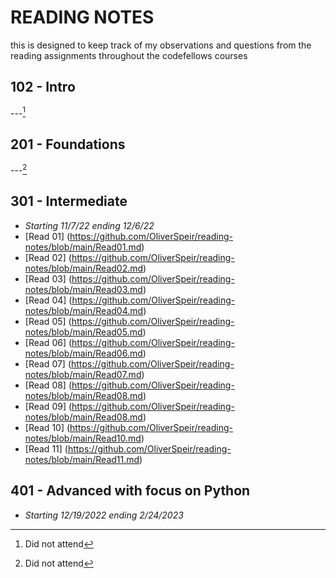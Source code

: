 # READING NOTES
this is designed to keep track of my observations and questions from the reading assignments throughout the codefellows courses
## 102 - Intro
---[^1]
[^1]: Did not attend
## 201 - Foundations
---[^1]
[^1]: Did not attend
## 301 - Intermediate 
- *Starting 11/7/22 ending 12/6/22*
- [Read 01] (https://github.com/OliverSpeir/reading-notes/blob/main/Read01.md)
- [Read 02] (https://github.com/OliverSpeir/reading-notes/blob/main/Read02.md)
- [Read 03] (https://github.com/OliverSpeir/reading-notes/blob/main/Read03.md)
- [Read 04] (https://github.com/OliverSpeir/reading-notes/blob/main/Read04.md)
- [Read 05] (https://github.com/OliverSpeir/reading-notes/blob/main/Read05.md)
- [Read 06] (https://github.com/OliverSpeir/reading-notes/blob/main/Read06.md)
- [Read 07] (https://github.com/OliverSpeir/reading-notes/blob/main/Read07.md)
- [Read 08] (https://github.com/OliverSpeir/reading-notes/blob/main/Read08.md)
- [Read 09] (https://github.com/OliverSpeir/reading-notes/blob/main/Read08.md)
- [Read 10] (https://github.com/OliverSpeir/reading-notes/blob/main/Read10.md)
- [Read 11] (https://github.com/OliverSpeir/reading-notes/blob/main/Read11.md)
## 401 - Advanced with focus on Python 
 - *Starting 12/19/2022 ending 2/24/2023*

